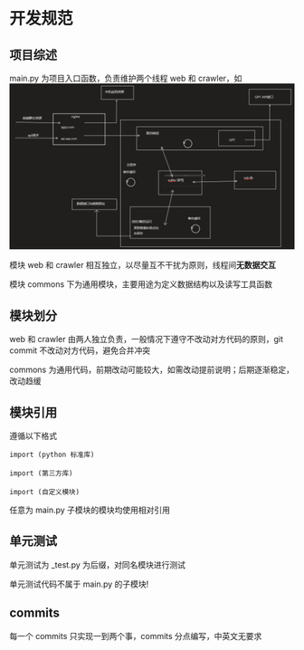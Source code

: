 # 开发规范
## 项目综述
main.py 为项目入口函数，负责维护两个线程 web 和 crawler，如![系统设计](./系统设计参考.png)

模块 web 和 crawler 相互独立，以尽量互不干扰为原则，线程间**无数据交互**

模块 commons 下为通用模块，主要用途为定义数据结构以及读写工具函数

## 模块划分
web 和 crawler 由两人独立负责，一般情况下遵守不改动对方代码的原则，git commit 不改动对方代码，避免合并冲突

commons 为通用代码，前期改动可能较大，如需改动提前说明；后期逐渐稳定，改动趋缓

## 模块引用
遵循以下格式
```
import (python 标准库)

import (第三方库)

import (自定义模块)
```
任意为 main.py 子模块的模块均使用相对引用

## 单元测试
单元测试为 _test.py 为后缀，对同名模块进行测试

单元测试代码不属于 main.py 的子模块!

## commits
每一个 commits 只实现一到两个事，commits 分点编写，中英文无要求